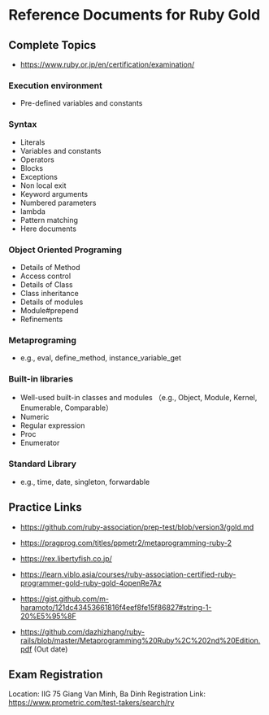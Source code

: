 # Reference Documents for Ruby Gold

## Complete Topics
- https://www.ruby.or.jp/en/certification/examination/

### Execution environment
- Pre-defined variables and constants

### Syntax
- Literals
- Variables and constants
- Operators
- Blocks
- Exceptions
- Non local exit
- Keyword arguments
- Numbered parameters
- lambda
- Pattern matching
- Here documents

### Object Oriented Programing
- Details of Method
- Access control
- Details of Class
- Class inheritance
- Details of modules
- Module#prepend
- Refinements

### Metaprograming
- e.g., eval, define_method, instance_variable_get

### Built-in libraries
- Well-used built-in classes and modules
（e.g., Object, Module, Kernel, Enumerable, Comparable）
- Numeric
- Regular expression
- Proc
- Enumerator

### Standard Library
- e.g., time, date, singleton, forwardable

## Practice Links
- https://github.com/ruby-association/prep-test/blob/version3/gold.md
- https://pragprog.com/titles/ppmetr2/metaprogramming-ruby-2

- https://rex.libertyfish.co.jp/
- https://learn.viblo.asia/courses/ruby-association-certified-ruby-programmer-gold-ruby-gold-4openRe7Az
- https://gist.github.com/m-haramoto/121dc43453661816f4eef8fe15f86827#string-1-20%E5%95%8F

- https://github.com/dazhizhang/ruby-rails/blob/master/Metaprogramming%20Ruby%2C%202nd%20Edition.pdf (Out date)

## Exam Registration
Location: IIG 75 Giang Van Minh, Ba Dinh
Registration Link: https://www.prometric.com/test-takers/search/ry
